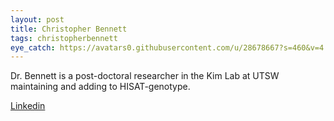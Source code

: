 ```yaml
---
layout: post
title: Christopher Bennett
tags: christopherbennett
eye_catch: https://avatars0.githubusercontent.com/u/28678667?s=460&v=4
---
```


Dr. Bennett is a post-doctoral researcher in the Kim Lab at UTSW maintaining and adding to HISAT-genotype.

[Linkedin](https://www.linkedin.com/in/christopher-bennett-336489aa)



